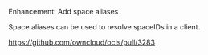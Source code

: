Enhancement: Add space aliases

Space aliases can be used to resolve spaceIDs in a client.

https://github.com/owncloud/ocis/pull/3283
